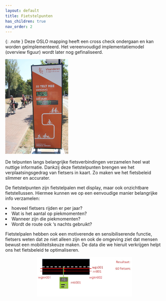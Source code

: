 ```yaml
---
layout: default
title: Fietstelpunten
has_children: true
nav_order: 2
---
```



{: .note }
Deze OSLO mapping heeft een cross check ondergaan en kan worden geïmplementeerd. Het vereenvoudigd implementatiemodel (overview figuur) wordt later nog gefinaliseerd.




<div style="text-align: left;"><img src="../../images/Fietstelpunt.jpg" width="200" alt="My Image" id="hp"/>



De telpunten langs belangrijke fietsverbindingen verzamelen heel wat nuttige informatie. Dankzij deze fietstelpunten brengen we het verplaatsingsgedrag van fietsers in kaart. Zo maken we het fietsbeleid slimmer en accurater.


De fietstelpunten zijn fietstelpalen met display, maar ook onzichtbare fietstellussen. Hiermee kunnen we op een eenvoudige manier belangrijke info verzamelen: 

<li>hoeveel fietsers rijden er per jaar?</li>
<li>Wat is het aantal op piekmomenten?</li>
<li>Wanneer zijn die piekmomenten?</li>
<li>Wordt de route ook ‘s nachts gebruikt?</li>

Fietstelpalen hebben ook een motiverende en sensibiliserende functie, fietsers weten dat ze niet alleen zijn en ook de omgeving ziet dat mensen bewust een mobiliteitskeuze maken. De data die we hieruit verkrijgen helpt ons het fietsbeleid te optimaliseren.

</div>



<p align="center"><img src="../../images/Fietstellus_schets.jpg" width="60%" text-align="center"></p>